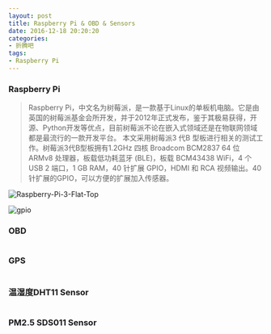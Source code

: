 ```yaml
---
layout: post
title: Raspberry Pi & OBD & Sensors
date: 2016-12-18 20:20:20
categories:
- 折腾吧
tags:
- Raspberry Pi
---
```


### Raspberry Pi

> Raspberry Pi，中文名为树莓派，是一款基于Linux的单板机电脑。它是由英国的树莓派基金会所开发，并于2012年正式发布，鉴于其极易获得，开源、Python开发等优点，目前树莓派不论在嵌入式领域还是在物联网领域都是最流行的一款开发平台。
> 本文采用树莓派3 代B 型板进行相关的测试工作。树莓派3代B型板拥有1.2GHz 四核 Broadcom BCM2837 64 位 ARMv8 处理器，板载低功耗蓝牙 (BLE)，板载 BCM43438 WiFi，4 个 USB 2 端口，1 GB RAM，40 针扩展 GPIO，HDMI 和 RCA 视频输出。40针扩展的GPIO，可以方便的扩展加入传感器。


![Raspberry-Pi-3-Flat-Top](https://upload.wikimedia.org/wikipedia/commons/thumb/e/e6/Raspberry-Pi-3-Flat-Top.jpg/1280px-Raspberry-Pi-3-Flat-Top.jpg)

![gpio](https://www.element14.com/community/servlet/JiveServlet/previewBody/68203-102-6-294412/GPIO.png)

### OBD

```python
```

### GPS

```python
```

### 温湿度DHT11 Sensor

```python
```

### PM2.5 SDS011 Sensor

```python
```